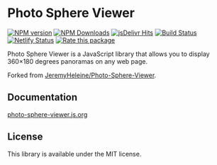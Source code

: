 # Photo Sphere Viewer

[![NPM version](https://img.shields.io/npm/v/@photo-sphere-viewer/core?logo=npm)](https://www.npmjs.com/package/@photo-sphere-viewer/core)
[![NPM Downloads](https://img.shields.io/npm/dm/@photo-sphere-viewer/core?color=f86036&label=npm&logo=npm)](https://www.npmjs.com/package/@photo-sphere-viewer/core)
[![jsDelivr Hits](https://img.shields.io/jsdelivr/npm/hm/@photo-sphere-viewer/core?color=%23f86036&logo=jsdelivr)](https://www.jsdelivr.com/package/npm/@photo-sphere-viewer/core)
[![Build Status](https://img.shields.io/github/actions/workflow/status/mistic100/Photo-Sphere-Viewer/build.yml?branch=main&logo=github)](https://github.com/mistic100/Photo-Sphere-Viewer/actions/workflows/build.yml)
[![Netlify Status](https://img.shields.io/netlify/472fe613-7694-4e61-a662-07e3b988afb3?logo=netlify)](https://photo-sphere-viewer.js.org)
[![Rate this package](https://badges.openbase.com/js/rating/@photo-sphere-viewer/core.svg?token=kIlt6pn/ejbAWdKeP7rt2C7fiXpFWMf0tQDtuU4kNUg=)](https://openbase.com/js/@photo-sphere-viewer/core?utm_source=embedded&amp;utm_medium=badge&amp;utm_campaign=rate-badge)

Photo Sphere Viewer is a JavaScript library that allows you to display 360×180 degrees panoramas on any web page.

Forked from [JeremyHeleine/Photo-Sphere-Viewer](https://github.com/JeremyHeleine/Photo-Sphere-Viewer).

## Documentation

[photo-sphere-viewer.js.org](https://photo-sphere-viewer.js.org)

## License

This library is available under the MIT license.
